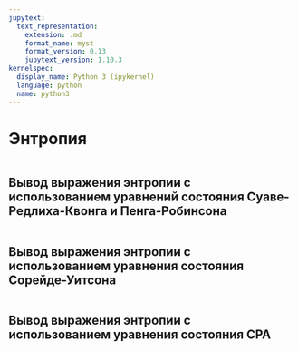 ```yaml
---
jupytext:
  text_representation:
    extension: .md
    format_name: myst
    format_version: 0.13
    jupytext_version: 1.10.3
kernelspec:
  display_name: Python 3 (ipykernel)
  language: python
  name: python3
---
```


<a id='pvt-parameters-entropy'></a>
# Энтропия

```{code-cell} python

```

<a id='pvt-parameters-entropy-pr_srk'></a>
## Вывод выражения энтропии с использованием уравнений состояния Суаве-Редлиха-Квонга и Пенга-Робинсона

```{code-cell} python

```

<a id='pvt-parameters-entropy-sw'></a>
## Вывод выражения энтропии с использованием уравнения состояния Сорейде-Уитсона

```{code-cell} python

```

<a id='pvt-parameters-entropy-cpa'></a>
## Вывод выражения энтропии с использованием уравнения состояния CPA

```{code-cell} python

```
